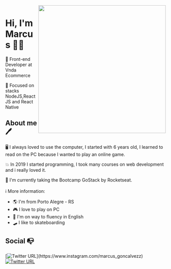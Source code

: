 <img align="right" width="400" height="400" src="https://i.imgur.com/7GQmWjV.jpg">


# Hi, I'm Marcus :man_technologist:

:robot: Front-end Developer at Vnda Ecommerce

🎯 Focused on stacks NodeJS,ReactJS and React Native 

## About me 🖊

🖥 I always loved to use the computer, I started with 6 years old, I learned to read on the PC because I wanted to play an online game.

💥 In 2019 I started programming, I took many courses on web development and i really loved it.

🚀 I'm currently taking the Bootcamp GoStack by Rocketseat.
<br><br>
ℹ More information:
- :earth_americas: I'm from Porto Alegre - RS
- :video_game: I love to play on PC
- :gem: I'm on way to fluency in English
- :skateboard: I like to skateboarding


## Social :mailbox_with_no_mail:


[![Twitter URL](https://img.shields.io/twitter/url?color=%23fb3958&label=follow&logo=instagram&logoColor=%23fb3958&style=flat-square&url=https%3A%2F%2Fwww.instagram.com%2Falejorc_)](https://www.instagram.com/marcus_goncalvezz)
[![Twitter URL](https://img.shields.io/twitter/url?color=%230072b1&label=connect&logo=linkedin&logoColor=%230072b1&style=flat-square&url=https%3A%2F%2Fwww.linkedin.com%2Fin%2Falejandro-ramirez-ciceros%2F)](https://www.linkedin.com/in/marcusgon%C3%A7alvess/)
